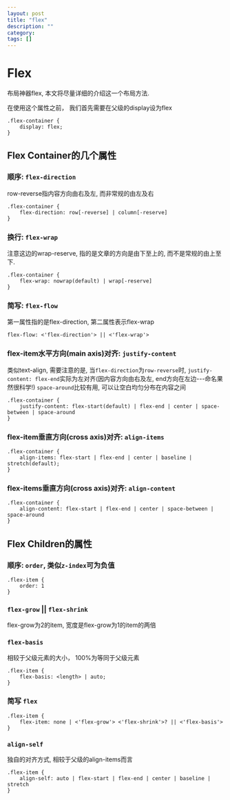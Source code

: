 ```yaml
---
layout: post
title: "flex"
description: ""
category:
tags: []
---
```


# Flex

布局神器flex, 本文将尽量详细的介绍这一个布局方法.

在使用这个属性之前， 我们首先需要在父级的display设为flex

```
.flex-container {
	display: flex;
}
```

## Flex Container的几个属性

### 顺序: `flex-direction`
row-reverse指内容方向由右及左, 而非常规的由左及右

```
.flex-container {
	flex-direction: row[-reverse] | column[-reserve]
}
```

### 换行: `flex-wrap`
注意这边的wrap-reserve, 指的是文章的方向是由下至上的, 而不是常规的由上至下.

```
.flex-container {
	flex-wrap: nowrap(default) | wrap[-reserve]
}
```

### 简写: `flex-flow`
第一属性指的是flex-direction, 第二属性表示flex-wrap

```
flex-flow: <'flex-direction'> || <'flex-wrap'>
```

### flex-item水平方向(main axis)对齐: `justify-content`
类似text-align, 需要注意的是, 当`flex-direction`为`row-reverse`时, `justify-content: flex-end`实际为左对齐(因内容方向由右及左, end方向在左边---命名果然很科学!)
`space-around`比较有用, 可以让空白均匀分布在内容之间

```
.flex-container {
	justify-content: flex-start(default) | flex-end | center | space-between | space-around
}
```

### flex-item垂直方向(cross axis)对齐: `align-items`
```
.flex-container {
	align-items: flex-start | flex-end | center | baseline | stretch(default);
}
```

### flex-items垂直方向(cross axis)对齐: `align-content`
```
.flex-container {
	align-content: flex-start | flex-end | center | space-between | space-around
}
```

## Flex Children的属性

### 顺序: `order`, 类似`z-index`可为负值

```
.flex-item {
	order: 1
}
```

### `flex-grow` || `flex-shrink`

flex-grow为2的item, 宽度是flex-grow为1的item的两倍

### `flex-basis`

相较于父级元素的大小， 100%为等同于父级元素

```
.flex-item {
	flex-basis: <length> | auto;
}
```

### 简写 `flex`

```
.flex-item {
	flex-item: none | <'flex-grow'> <'flex-shrink'>? || <'flex-basis'>
}
```

### `align-self`
独自的对齐方式, 相较于父级的align-items而言

```
.flex-item {
	align-self: auto | flex-start | flex-end | center | baseline | stretch
}
```
